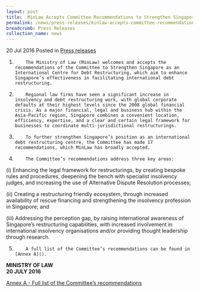 ```yaml
---
layout: post
title:  MinLaw Accepts Committee Recommendations to Strengthen Singapore’s Debt Restructuring Framework
permalink: /news/press-releases/minlaw-accepts-committee-recommendations-to-strengthen-singapore
breadcrumb: Press Releases
collection_name: news
---
```


20 Jul 2016 Posted in [Press releases](/news/press-releases)

1.         The Ministry of Law (MinLaw) welcomes and accepts the recommendations of the Committee to Strengthen Singapore as an International Centre for Debt Restructuring, which aim to enhance Singapore’s effectiveness in facilitating international debt restructuring.


2.         Regional law firms have seen a significant increase in insolvency and debt restructuring work, with global corporate defaults at their highest levels since the 2008 global financial crisis. As a major financial, legal and business hub within the Asia-Pacific region, Singapore combines a convenient location, efficiency, expertise, and a clear and certain legal framework for businesses to coordinate multi-jurisdictional restructurings.


3.         To further strengthen Singapore’s position as an international debt restructuring centre, the Committee has made 17 recommendations, which MinLaw has broadly accepted.

 

4.         The Committee’s recommendations address three key areas:

 

(i)        Enhancing the legal framework for restructurings, by creating bespoke rules and procedures, deepening the bench with specialist insolvency judges, and increasing the use of Alternative Dispute Resolution processes;


(ii)       Creating a restructuring friendly ecosystem, through increased availability of rescue financing and strengthening the insolvency profession in Singapore; and


(iii)      Addressing the perception gap, by raising international awareness of Singapore’s restructuring capabilities, with increased involvement in international insolvency organisations and/or providing thought leadership through research.

 

5.         A full list of the Committee’s recommendations can be found in [Annex A]().


**MINISTRY OF LAW**  
**20 JULY 2016**

[Annex A - Full list of the Committee’s recommendations]()
